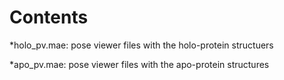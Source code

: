 # Contents
\*holo_pv.mae: pose viewer files with the holo-protein structuers

\*apo_pv.mae: pose viewer files with the apo-protein structures
